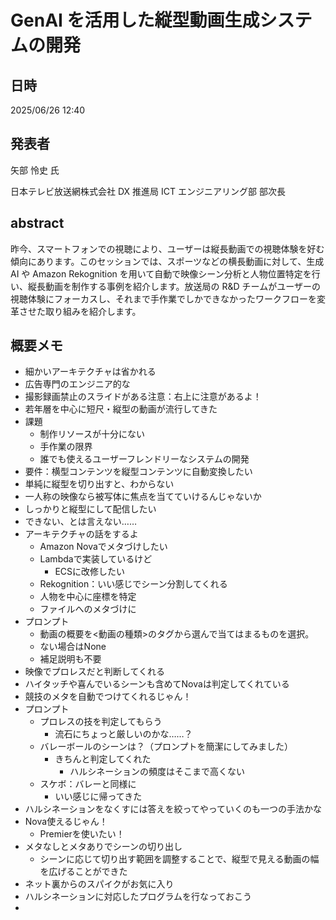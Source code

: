 # GenAI を活用した縦型動画生成システムの開発

## 日時
2025/06/26 12:40

## 発表者
矢部 怜史 氏

日本テレビ放送網株式会社
DX 推進局 ICT エンジニアリング部
部次長

## abstract
昨今、スマートフォンでの視聴により、ユーザーは縦長動画での視聴体験を好む傾向にあります。このセッションでは、スポーツなどの横長動画に対して、生成 AI や Amazon Rekognition を用いて自動で映像シーン分析と人物位置特定を行い、縦長動画を制作する事例を紹介します。放送局の R&D チームがユーザーの視聴体験にフォーカスし、それまで手作業でしかできなかったワークフローを変革させた取り組みを紹介します。

## 概要メモ
- 細かいアーキテクチャは省かれる
- 広告専門のエンジニア的な
- 撮影録画禁止のスライドがある注意：右上に注意があるよ！
- 若年層を中心に短尺・縦型の動画が流行してきた
- 課題
  - 制作リソースが十分にない
  - 手作業の限界
  - 誰でも使えるユーザーフレンドリーなシステムの開発
- 要件：横型コンテンツを縦型コンテンツに自動変換したい
- 単純に縦型を切り出すと、わからない
- 一人称の映像なら被写体に焦点を当てていけるんじゃないか
- しっかりと縦型にして配信したい
- できない、とは言えない……
- アーキテクチャの話をするよ
  - Amazon Novaでメタづけしたい
  - Lambdaで実装しているけど
    - ECSに改修したい
  - Rekognition：いい感じでシーン分割してくれる
  - 人物を中心に座標を特定
  - ファイルへのメタづけに
- プロンプト
  - 動画の概要を<動画の種類>のタグから選んで当てはまるものを選択。
  - ない場合はNone
  - 補足説明も不要
- 映像でプロレスだと判断してくれる
- ハイタッチや喜んでいるシーンも含めてNovaは判定してくれている
- 競技のメタを自動でつけてくれるじゃん！
- プロンプト
  - プロレスの技を判定してもらう
    - 流石にちょっと厳しいのかな……？
  - バレーボールのシーンは？（プロンプトを簡潔にしてみました）
    - きちんと判定してくれた
      - ハルシネーションの頻度はそこまで高くない
  - スケボ：バレーと同様に
    - いい感じに帰ってきた
- ハルシネーションをなくすには答えを絞ってやっていくのも一つの手法かな
- Nova使えるじゃん！
  - Premierを使いたい！
- メタなしとメタありでシーンの切り出し
  - シーンに応じて切り出す範囲を調整することで、縦型で見える動画の幅を広げることができた
- ネット裏からのスパイクがお気に入り
- ハルシネーションに対応したプログラムを行なっておこう
- 